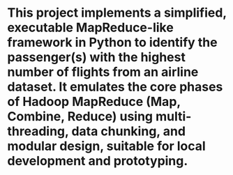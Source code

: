# This project implements a simplified, executable MapReduce-like framework in Python to identify the passenger(s) with the highest number of flights from an airline dataset. It emulates the core phases of Hadoop MapReduce (Map, Combine, Reduce) using multi-threading, data chunking, and modular design, suitable for local development and prototyping.
